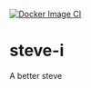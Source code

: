[![Docker Image CI](https://github.com/Qinbeans/steve-i/actions/workflows/docker-image.yml/badge.svg)](https://github.com/Qinbeans/steve-i/actions/workflows/docker-image.yml)

# steve-i
A better steve
